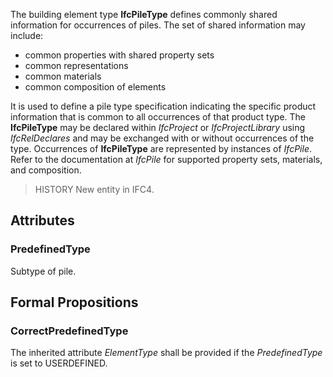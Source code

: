 The building element type **IfcPileType** defines commonly shared information for occurrences of piles. The set of shared information may include:

* common properties with shared property sets
* common representations
* common materials
* common composition of elements


<!-- end of short definition -->

It is used to define a pile type specification indicating the specific product information that is common to all occurrences of that product type. The **IfcPileType** may be declared within _IfcProject_ or _IfcProjectLibrary_ using _IfcRelDeclares_ and may be exchanged with or without occurrences of the type. Occurrences of **IfcPileType** are represented by instances of _IfcPile_. Refer to the documentation at _IfcPile_ for supported property sets, materials, and composition.

> HISTORY New entity in IFC4.

## Attributes

### PredefinedType
Subtype of pile.

## Formal Propositions

### CorrectPredefinedType
The inherited attribute _ElementType_ shall be provided if the _PredefinedType_ is set to USERDEFINED.
